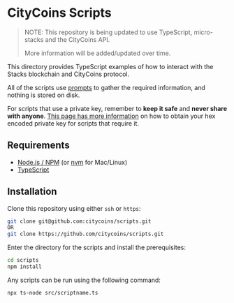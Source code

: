 # CityCoins Scripts

> NOTE: This repository is being updated to use TypeScript, micro-stacks and the CityCoins API.
>
> More information will be added/updated over time.

This directory provides TypeScript examples of how to interact with the Stacks blockchain and CityCoins protocol.

All of the scripts use [prompts](https://github.com/terkelg/prompts) to gather the required information, and nothing is stored on disk.

For scripts that use a private key, remember to **keep it safe** and **never share with anyone**. [This page has more information](./privatekey.md) on how to obtain your hex encoded private key for scripts that require it.

## Requirements

- [Node.js / NPM](https://nodejs.org/en/) (or [nvm](https://github.com/nvm-sh/nvm) for Mac/Linux)
- [TypeScript](https://www.npmjs.com/package/typescript)

## Installation

Clone this repository using either `ssh` or `https`:

```bash
git clone git@github.com:citycoins/scripts.git
OR
git clone https://github.com/citycoins/scripts.git
```

Enter the directory for the scripts and install the prerequisites:

```bash
cd scripts
npm install
```

Any scripts can be run using the following command:

```bash
npx ts-node src/scriptname.ts
```
